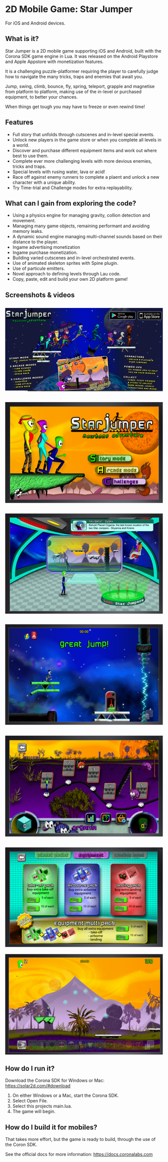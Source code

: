 # 2D Mobile Game: Star Jumper

For iOS and Android devices.

## What is it?

Star Jumper is a 2D mobile game supporting iOS and Android, built with the Corona SDK game engine in Lua. It was released on the Android Playstore and Apple Appstore with monetization features.

It is a challenging puzzle-platformer requiring the player to carefully judge how to navigate the many tricks, traps and enemies that await you.

Jump, swing, climb, bounce, fly, spring, teleport, grapple and magnetise from platform to platform, making use of the in-level or purchased equipment, to better your chances.

When things get tough you may have to freeze or even rewind time!

## Features

- Full story that unfolds through cutscenes and in-level special events.
- Unlock new players in the game store or when you complete all levels in a world.
- Discover and purchase different equipment items and work out where best to use them.
- Complete ever more challenging levels with more devious enemies, tricks and traps.
- Special levels with rusing water, lava or acid!
- Race off against enemy runners to complete a plaent and unlock a new character with a unique ability.
- Try Time-trial and Challenge modes for extra replayability.

## What can I gain from exploring the code?

- Using a physics engine for managing gravity, collion detection and movement.
- Managing many game objects, remaining performant and avoiding memory leaks.
- A dynamic sound engine managing multi-channel sounds based on their distance to the player.
- Ingame advertising monetization
- Ingame purchase monetization.
- Building varied cutscenes and in-level orchestrated events.
- Use of animated skeleton sprites with Spine plugin.
- Use of particule emitters.
- Novel approach to defining levels through Lau code.
- Copy, paste, edit and build your own 2D platform game!

## Screenshots & videos

![](/promo/image-1.png)
---
![](/promo/image-2.png)
---
![](/promo/image-3.png)
---
![](/promo/image-4.png)
---
![](/promo/image-5.png)
---
![](/promo/image-6.png)
---
![](/promo/image-7.png)

## How do I run it?

Download the Corona SDK for Windows or Mac: https://solar2d.com/#download

1. On either Windows or a Mac, start the Corona SDK.
2. Select Open File.
3. Select this projects main.lua.
4. The game will begin.

## How do I build it for mobiles?

That takes more effort, but the game is ready to build, through the use of the Coron SDK.

See the official docs for more information: https://docs.coronalabs.com
